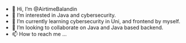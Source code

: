 - 👋 Hi, I’m @AirtimeBalandin
- 👀 I’m interested in Java and cybersecurity.
- 🌱 I’m currently learning cybersecurity in Uni, and frontend by myself.
- 💞️ I’m looking to collaborate on Java and Java based backend.
- 📫 How to reach me ...

<!---
AirtimeBalandin/AirtimeBalandin is a ✨ special ✨ repository because its `README.md` (this file) appears on your GitHub profile.
You can click the Preview link to take a look at your changes.
--->

